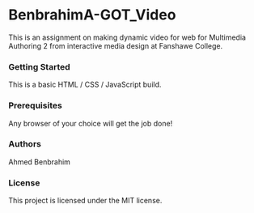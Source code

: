 # BenbrahimA-GOT_Video
  This is an assignment on making dynamic video for web for Multimedia Authoring 2 from interactive media design at Fanshawe College.
  
### Getting Started
This is a basic HTML / CSS / JavaScript build.

### Prerequisites
Any browser of your choice will get the job done!

### Authors
Ahmed Benbrahim

### License
This project is licensed under the MIT license.
